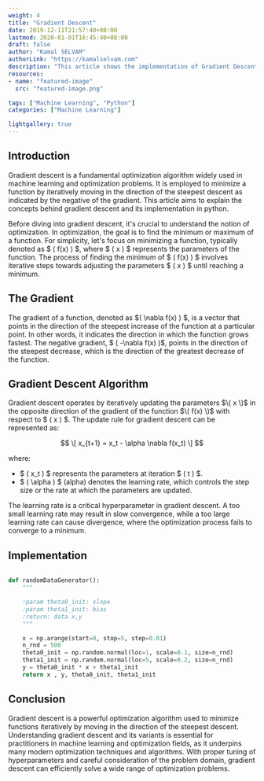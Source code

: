 ```yaml
---
weight: 4
title: "Gradient Descent"
date: 2019-12-11T21:57:40+08:00
lastmod: 2020-01-01T16:45:40+08:00
draft: false
author: "Kamal SELVAM"
authorLink: "https://kamalselvam.com"
description: "This article shows the implementation of Gradient Descent Algorithm"
resources:
- name: "featured-image"
  src: "featured-image.png"

tags: ["Machine Learning", "Python"]
categories: ["Machine Learning"]

lightgallery: true
---
```



## Introduction
Gradient descent is a fundamental optimization algorithm widely used in machine learning and optimization problems. It is employed to minimize a function by iteratively moving in the direction of the steepest descent as indicated by the negative of the gradient. This article aims to explain the concepts behind gradient descent and its implementation in python.

Before diving into gradient descent, it's crucial to understand the notion of optimization. In optimization, the goal is to find the minimum or maximum of a function. For simplicity, let's focus on minimizing a function, typically denoted as $ \( f(x) \) $, where $ \( x \) $ represents the parameters of the function. The process of finding the minimum of $ \( f(x) \) $ involves iterative steps towards adjusting the parameters $ \( x \) $ until reaching a minimum.

## The Gradient

The gradient of a function, denoted as $\( \nabla f(x) \) $, is a vector that points in the direction of the steepest increase of the function at a particular point. In other words, it indicates the direction in which the function grows fastest. The negative gradient, $ \( -\nabla f(x) \)$, points in the direction of the steepest decrease, which is the direction of the greatest decrease of the function.

## Gradient Descent Algorithm

Gradient descent operates by iteratively updating the parameters $\( x \)$ in the opposite direction of the gradient of the function $\( f(x) \)$ with respect to $ \( x \) $. The update rule for gradient descent can be represented as:

$$ \[ x_{t+1} = x_t - \alpha \nabla f(x_t) \] $$

where:
- $ \( x_t \) $ represents the parameters at iteration $ \( t \) $.
- $ \( \alpha \) $ (alpha) denotes the learning rate, which controls the step size or the rate at which the parameters are updated.

The learning rate is a critical hyperparameter in gradient descent. A too small learning rate may result in slow convergence, while a too large learning rate can cause divergence, where the optimization process fails to converge to a minimum.

## Implementation 

```python 

def randomDataGenerator():
    """

    :param theta0_init: slope
    :param theta1_init: bias
    :return: data x,y
    """

    x = np.arange(start=0, stop=5, step=0.01)
    n_rnd = 500
    theta0_init = np.random.normal(loc=1, scale=0.1, size=n_rnd)
    theta1_init = np.random.normal(loc=5, scale=0.2, size=n_rnd)
    y = theta0_init * x + theta1_init
    return x , y, theta0_init, theta1_init

```

## Conclusion

Gradient descent is a powerful optimization algorithm used to minimize functions iteratively by moving in the direction of the steepest descent. Understanding gradient descent and its variants is essential for practitioners in machine learning and optimization fields, as it underpins many modern optimization techniques and algorithms. With proper tuning of hyperparameters and careful consideration of the problem domain, gradient descent can efficiently solve a wide range of optimization problems.
